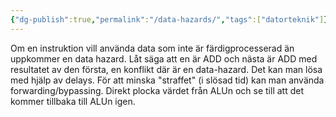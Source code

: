 ```yaml
---
{"dg-publish":true,"permalink":"/data-hazards/","tags":["datorteknik"]}
---
```


Om en instruktion vill använda data som inte är färdigprocesserad än uppkommer en data hazard. Låt säga att en är ADD och nästa är ADD med resultatet av den första, en konflikt där är en data-hazard. Det kan man lösa med hjälp av delays. För att minska "straffet" (i slösad tid) kan man använda forwarding/bypassing. Direkt plocka värdet från ALUn och se till att det kommer tillbaka till ALUn igen.
